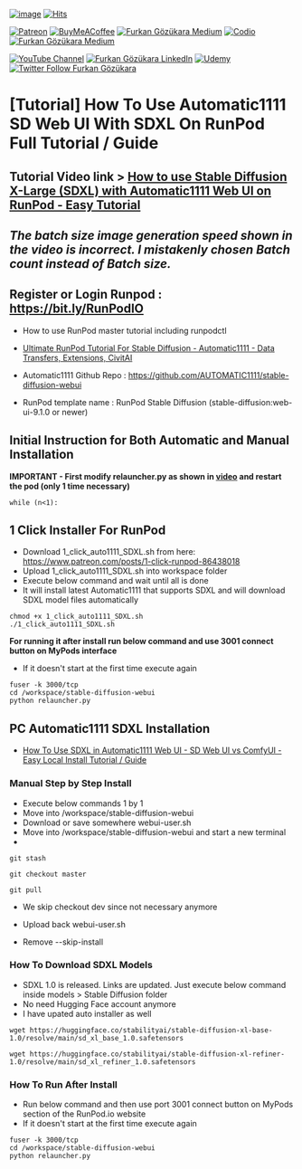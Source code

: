 [![image](https://img.shields.io/discord/772774097734074388?label=Discord&logo=discord)](https://discord.com/servers/software-engineering-courses-secourses-772774097734074388) [![Hits](https://hits.seeyoufarm.com/api/count/incr/badge.svg?url=https%3A%2F%2Fgithub.com%2FFurkanGozukara%2FStable-Diffusion%2Fblob%2Fmain%2FTutorials%2FHow-To-Use-Automatic1111-On-RunPod-With-SDXL.md&count_bg=%2379C83D&title_bg=%239E0F0F&icon=apachespark.svg&icon_color=%23E7E7E7&title=views&edge_flat=false)](https://hits.seeyoufarm.com) 

[![Patreon](https://img.shields.io/badge/Patreon-Support%20Me-F2EB0E?style=for-the-badge&logo=patreon)](https://www.patreon.com/SECourses) [![BuyMeACoffee](https://img.shields.io/badge/Buy%20Me%20a%20Coffee-ffdd00?style=for-the-badge&logo=buy-me-a-coffee&logoColor=black)](https://www.buymeacoffee.com/DrFurkan) [![Furkan Gözükara Medium](https://img.shields.io/badge/Medium-Follow%20Me-800080?style=for-the-badge&logo=medium&logoColor=white)](https://medium.com/@furkangozukara) [![Codio](https://img.shields.io/static/v1?style=for-the-badge&message=Articles&color=4574E0&logo=Codio&logoColor=FFFFFF&label=CivitAI)](https://civitai.com/user/SECourses/articles) [![Furkan Gözükara Medium](https://img.shields.io/badge/DeviantArt-Follow%20Me-990000?style=for-the-badge&logo=deviantart&logoColor=white)](https://www.deviantart.com/monstermmorpg)

[![YouTube Channel](https://img.shields.io/badge/YouTube-SECourses-C50C0C?style=for-the-badge&logo=youtube)](https://www.youtube.com/SECourses)  [![Furkan Gözükara LinkedIn](https://img.shields.io/badge/LinkedIn-Follow%20Me-0077B5?style=for-the-badge&logo=linkedin&logoColor=white)](https://www.linkedin.com/in/furkangozukara/)   [![Udemy](https://img.shields.io/static/v1?style=for-the-badge&message=Stable%20Diffusion%20Course&color=A435F0&logo=Udemy&logoColor=FFFFFF&label=Udemy)](https://www.udemy.com/course/stable-diffusion-dreambooth-lora-zero-to-hero/) [![Twitter Follow Furkan Gözükara](https://img.shields.io/badge/Twitter-Follow%20Me-1DA1F2?style=for-the-badge&logo=twitter&logoColor=white)](https://twitter.com/GozukaraFurkan)

# [Tutorial] How To Use Automatic1111 SD Web UI With SDXL On RunPod Full Tutorial / Guide
## Tutorial Video link > [How to use Stable Diffusion X-Large (SDXL) with Automatic1111 Web UI on RunPod - Easy Tutorial](https://youtu.be/mDW4zqh8R40)

## *The batch size image generation speed shown in the video is incorrect. I mistakenly chosen Batch count instead of Batch size.*

## Register or Login Runpod : https://bit.ly/RunPodIO

* How to use RunPod master tutorial including runpodctl
* [Ultimate RunPod Tutorial For Stable Diffusion - Automatic1111 - Data Transfers, Extensions, CivitAI](https://youtu.be/QN1vdGhjcRc)

* Automatic1111 Github Repo : https://github.com/AUTOMATIC1111/stable-diffusion-webui
* RunPod template name : RunPod Stable Diffusion (stable-diffusion:web-ui-9.1.0 or newer)

## Initial Instruction for Both Automatic and Manual Installation

**IMPORTANT - First modify relauncher.py as shown in [video](https://youtu.be/mDW4zqh8R40) and restart the pod (only 1 time necessary)**

```
while (n<1):
```

## 1 Click Installer For RunPod

* Download 1_click_auto1111_SDXL.sh from here: https://www.patreon.com/posts/1-click-runpod-86438018
* Upload 1_click_auto1111_SDXL.sh into workspace folder
* Execute below command and wait until all is done
* It will install latest Automatic1111 that supports SDXL and will download SDXL model files automatically

```
chmod +x 1_click_auto1111_SDXL.sh
./1_click_auto1111_SDXL.sh
```

**For running it after install run below command and use 3001 connect button on MyPods interface**
* If it doesn't start at the first time execute again

```
fuser -k 3000/tcp
cd /workspace/stable-diffusion-webui
python relauncher.py
```


## PC Automatic1111 SDXL Installation

* [How To Use SDXL in Automatic1111 Web UI - SD Web UI vs ComfyUI - Easy Local Install Tutorial / Guide](https://youtu.be/eY_v5IR4dUQ)


### Manual Step by Step Install

* Execute below commands 1 by 1
* Move into /workspace/stable-diffusion-webui
* Download or save somewhere webui-user.sh
* Move into /workspace/stable-diffusion-webui and start a new terminal
* 

```
git stash
```

```
git checkout master
```

```
git pull
```

* We skip checkout dev since not necessary anymore

* Upload back webui-user.sh
* Remove --skip-install

### How To Download SDXL Models
* SDXL 1.0 is released. Links are updated. Just execute below command inside models > Stable Diffusion folder
* No need Hugging Face account anymore
* I have upated auto installer as well

```
wget https://huggingface.co/stabilityai/stable-diffusion-xl-base-1.0/resolve/main/sd_xl_base_1.0.safetensors
```

```
wget https://huggingface.co/stabilityai/stable-diffusion-xl-refiner-1.0/resolve/main/sd_xl_refiner_1.0.safetensors
```

### How To Run After Install

* Run below command and then use port 3001 connect button on MyPods section of the RunPod.io website
* If it doesn't start at the first time execute again
```
fuser -k 3000/tcp
cd /workspace/stable-diffusion-webui
python relauncher.py
```


